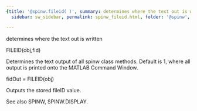 ```yaml
---
{title: '@spinw.fileid( )', summary: determines where the text out is written, keywords: sample,
  sidebar: sw_sidebar, permalink: spinw_fileid.html, folder: '@spinw', mathjax: 'true'}

---
```

determines where the text out is written
 
FILEID(obj,fid)
 
Determines the text output of all spinw class methods. Default
is 1, where all output is printed onto the MATLAB Command
Window.
 
fidOut = FILEID(obj)
 
Outputs the stored fileID value.
 
See also SPINW, SPINW.DISPLAY.
 
